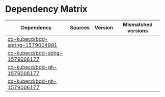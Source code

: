 # Dependency Matrix

Dependency | Sources | Version | Mismatched versions
---------- | ------- | ------- | -------------------
[cb-kubecd/bdd-spring-1579004981](https://github.com/cb-kubecd/bdd-spring-1579004981.git) |  | []() | 
[cb-kubecd/bdd-sbhg-1579006177](https://github.com/cb-kubecd/bdd-sbhg-1579006177.git) |  | []() | 
[cb-kubecd/bdd-gh-1579006177](https://github.com/cb-kubecd/bdd-gh-1579006177.git) |  | []() | 
[cb-kubecd/bdd-nh-1579006177](https://github.com/cb-kubecd/bdd-nh-1579006177.git) |  | []() | 
